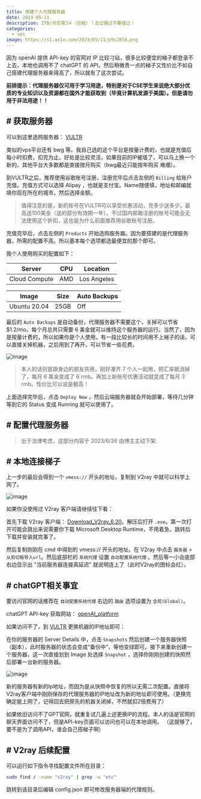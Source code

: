 ```yaml
---
title: 搭建个人代理服务器
date: 2023-05-11
description: 2TB/月仅需3￥（合租）！走过路过不要错过！
categories: 
  - vps
image: https://s1.ax1x.com/2023/05/11/p9sJ8l6.png
---
```


因为 openAI 提供 API-key 的官网对 IP 比较刁钻，很多比较便宜的梯子都登录不上去，本地也调用不了 chatGPT 的 API。然后稍微贵一点的梯子又性价比不如自己搭建代理服务器来得高了，所以就有了这次尝试。

**前排提示：代理服务器仅可用于学习用途，特别是对于CSE学生来说绝大部分优质的专业知识以及资源都在国外才能获取到（毕竟计算机发源于美国）。但是请勿用于非法用途！！**

## # 获取服务器

可以到这里选购服务器： [VULTR](https://my.vultr.com/)

类似的vps平台还有 bwg 等。我自己选的这个平台是按量计费的，也就是充值后每小时扣费，扣完为止。好处是比较灵活，如果目前的IP被墙了，可以马上换一个新的。其他平台大多数都是直接按月购买（bwg最近只能按年购买 难绷）。

到VULTR之后，推荐使用谷歌账号注册，注册完毕后点击左侧的 `Billing` 给账户充值。充值方式可以选择 Alipay ，也就是支付宝。Name随便填，地址和邮编就填你现在所在的城市。然后选择金额。

> 值得注意的是，新的账号在VULTR可以享受优惠活动，充多少送多少，最高送100美金（送的部分有效期一年）。不过国内邮箱注册的账号可能会无法使用这个折扣，这也是为什么前面推荐用谷歌账号注册。

充值完毕后，点击左侧的 `Products` 开始选购服务器。因为要搭建的是代理服务器，所需的配置不高。所以基本每个选项都选最便宜的那个即可。

我个人使用购买的配置如下：

| Server |   CPU   | Location |
| ------ |   ---   | -------- |
|Cloud Compute|AMD|Los Angeles|

| Image | Size | Auto Backups |
| ----- | ---- | ------------ |
|Ubuntu 20.04|  25GB  |  Off  |

最后的 `Auto Backups` 是自动备份，代理服务器不需要这个，关掉可以节省 $1.2/mo。每个月总共只需要 6 美金就可以维持这个服务器的运行。当然了，因为是按量计费的，所以如果你是个人使用，有一段比较长的时间用不上梯子的话，可以直接关掉机器，之后用到了再开，可以节省一些花费。

![image](https://s1.ax1x.com/2023/05/11/p9skvEF.png)

> 本人的话则是跟身边的朋友共用，刚好凑齐 7 个人一起用，把汇率抵消掉了，每月 6 美金变成了 6 rmb。再加上新账号优惠活动就变成了每月 3 rmb。性价比可以说是极高！

上面选择完毕后，点击 `Deploy Now` ，然后云端服务器就会开始部署，等待几分钟等到它的 Status 变成 Running 就可以使用了。


## # 配置代理服务器

> 出于法律考虑，这部分内容于 2023/6/26 由博主主动下架.

<!-- ![image](https://s1.ax1x.com/2023/05/11/p9skxN4.png)

点击你刚刚部署完毕的服务器的 `Server Details`。就可以看到这个服务器的 Ip Address 、 Username 和 Password。Username一般都是root。

打开 Windows 的 cmd ， 进行 ssh 远程登录：

```sh
ssh root@xxx.xxx.xxx.xxx
```

登录完毕后先关闭服务器的防火墙：

```sh
ufw disable
```

然后安装v2ray代理服务器：

```sh
bash <(curl -s -L https://git.io/v2ray.sh)
```

后面弹出的提示是一系列客户端配置，可以照搬我的配置：

- 第一步： 1 
- 第二步： 3 WebSocket
- 第三步： 443
- 第四步： N 不屏蔽广告
- 第五步： N 不配置Shadowsocks

进入安装过程：

![image](https://s1.ax1x.com/2023/05/11/p9sApC9.png)

安装完毕，获取 代理服务器的url：

```sh
v2ray url
``` -->

## # 本地连接梯子

上一步的最后会得到一个 `vmess://` 开头的地址，复制到 V2ray 中就可以科学上网了。

![image](https://s1.ax1x.com/2023/05/12/p9sOKfO.png)

如果你没使用过 V2ray 客户端请继续往下看：

首先下载 V2ray 客户端： [Download_V2ray_6.20](https://github.com/2dust/v2rayN/releases/download/6.20/v2rayN-With-Core.zip)。解压后打开 `.exe`。第一次打开可能会跳出来说需要你下载 Microsoft Desktop Runtime，不用着急，跳转后下载并安装就完事了。

然后复制刚刚在 cmd 中得到的 vmess:// 开头的地址。在 V2ray 中点击 `服务器` > `从剪切板导入url`。然后底部栏的 `系统代理` 设置 `自动配置系统代理` 。然后等一小会底部右边显示出 "当前服务器连接真延迟" 就说明连上了（此时V2ray的图标会红）。

## # chatGPT相关事宜

要访问官网的话推荐在 `自动配置系统代理` 右边的 `路由` 选项设置为 `全局(Global)`。

chatGPT API-key 获取网站： [openAI_platform](https://platform.openai.com/)

如果访问不了，到 [VULTR](https://my.vultr.com/) 更换机器的IP地址即可：

在你的服务器的 Server Details 中，点击 `Snapshots` 然后创建一个服务器快照（副本），此时服务器的状态会变成“备份中”，等他变绿即可。接下来重新创建一个服务器，这一次直接划到 Image 处选择 `Snapshot` ，选择你刚刚创建的快照然后部署一台新的服务器。

![image](https://s1.ax1x.com/2023/05/11/p9sAPjx.png)

新的服务器有新的Ip地址，而因为是从快照中恢复的所以无需二次配置。直接将V2ray客户端中刚刚保存的代理服务器的IP地址改为新的地址即可使用。（更换完确定能上网了，记得回去把原先的机器关闭掉，不然就扣2倍费用了）

如果依旧访问不了GPT官网，就重复试几遍上述更换IP的流程。本人的话是官网的聊天界面访问不了，但是API-key页面可以访问也可以在本地调用。
（这就够了，要不是为了调用API，谁会自己搭梯子啊）


## # V2ray 后续配置

可以运行如下指令寻找配置文件所在目录：

```sh
sudo find / -name "v2ray" | grep -w "etc"
```

跳转到该目录后编辑 config.json 即可修改服务器端的代理规则。
